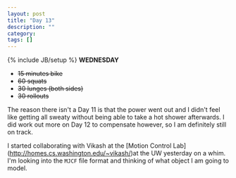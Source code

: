 ```yaml
---
layout: post
title: "Day 13"
description: ""
category:
tags: []
---
```

{% include JB/setup %}
**WEDNESDAY**  

- ~~15 minutes bike~~
- ~~60 squats~~
- ~~30 lunges (both sides)~~
- ~~30 rollouts~~  

The reason there isn't a Day 11 is that the power went out and I didn't feel like getting all sweaty without being able to take a hot shower afterwards. I did work out more on Day 12 to compensate however, so I am definitely still on track.

I started collaborating with Vikash at the [Motion Control Lab] (http://homes.cs.washington.edu/~vikash/)at the UW yesterday on a whim. I'm looking into the `MJCF` file format and thinking of what object I am going to model.

